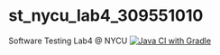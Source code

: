 # st_nycu_lab4_309551010
Software Testing Lab4 @ NYCU
[![Java CI with Gradle](https://github.com/alan125999/st_nycu_lab4_309551010/actions/workflows/main-ci.yml/badge.svg)](https://github.com/alan125999/st_nycu_lab4_309551010/actions/workflows/main-ci.yml)

